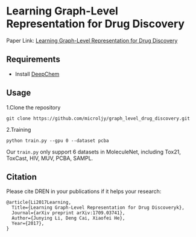 # Learning Graph-Level Representation for Drug Discovery
Paper Link: [Learning Graph-Level Representation for Drug Discovery](https://arxiv.org/abs/1709.03741)


## Requirements
- Install [DeepChem](https://github.com/deepchem/deepchem)
## Usage
1.Clone the repository

	git clone https://github.com/microljy/graph_level_drug_discovery.git

2.Training 

	python train.py --gpu 0 --dataset pcba

Our ```train.py``` only support 6 datasets in MoleculeNet, including Tox21, ToxCast, HIV, MUV, PCBA, SAMPL.

## Citation
Please cite DREN in your publications if it helps your research:

	@article{Li2017Learning,
	  Title={Learning Graph-Level Representation for Drug Discoveryk},
	  Journal={arXiv preprint arXiv:1709.03741},
	  Author={Junying Li, Deng Cai, Xiaofei He},
	  Year={2017},
	}
